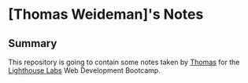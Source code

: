# [Thomas Weideman]'s Notes

## Summary 

This repository is going to contain some notes taken by [Thomas](https://github.com/tw77) for the [Lighthouse Labs](https://www.lighthouselabs.ca/) Web Development Bootcamp.
